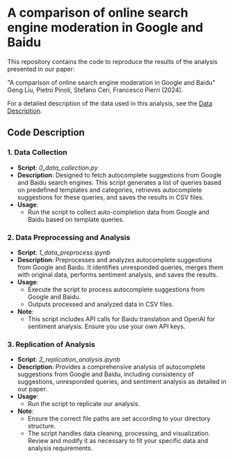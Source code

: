 # A comparison of online search engine moderation in Google and Baidu

This repository contains the code to reproduce the results of the analysis presented in our paper: <br>

"A comparison of online search engine moderation in Google and Baidu" <br>
Geng Liu, Pietro Pinoli, Stefano Ceri, Francesco Pierri (2024).

For a detailed description of the data used in this analysis, see the [Data Description](data/README.md).

## Code Description

### 1. Data Collection
- **Script**: _0_data_collection.py_
- **Description**: Designed to fetch autocomplete suggestions from Google and Baidu search engines. This script generates a list of queries based on predefined templates and categories, retrieves autocomplete suggestions for these queries, and saves the results in CSV files.
- **Usage**:
  - Run the script to collect auto-completion data from Google and Baidu based on template queries.

### 2. Data Preprocessing and Analysis
- **Script**: _1_data_preprocess.ipynb_
- **Description**: Preprocesses and analyzes autocomplete suggestions from Google and Baidu. It identifies unresponded queries, merges them with original data, performs sentiment analysis, and saves the results.
- **Usage**:
  - Execute the script to process autocomplete suggestions from Google and Baidu.
  - Outputs processed and analyzed data in CSV files.
- **Note**:
  - This script includes API calls for Baidu translation and OpenAI for sentiment analysis. Ensure you use your own API keys.

### 3. Replication of Analysis
- **Script**: _2_replication_analysis.ipynb_
- **Description**: Provides a comprehensive analysis of autocomplete suggestions from Google and Baidu, including consistency of suggestions, unresponded queries, and sentiment analysis as detailed in our paper.
- **Usage**:
  - Run the script to replicate our analysis.
- **Note**:
  - Ensure the correct file paths are set according to your directory structure.
  - The script handles data cleaning, processing, and visualization. Review and modify it as necessary to fit your specific data and analysis requirements.

